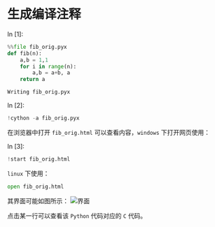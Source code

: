 # 生成编译注释

In [1]:

```py
%%file fib_orig.pyx
def fib(n):
    a,b = 1,1
    for i in range(n):
        a,b = a+b, a
    return a

```

```py
Writing fib_orig.pyx

```

In [2]:

```py
!cython -a fib_orig.pyx

```

在浏览器中打开 `fib_orig.html` 可以查看内容，`windows` 下打开网页使用：

In [3]:

```py
!start fib_orig.html

```

`linux` 下使用：

```py
open fib_orig.html
```

其界面可能如图所示： ![界面](fib_orig.png)

点击某一行可以查看该 `Python` 代码对应的 `C` 代码。